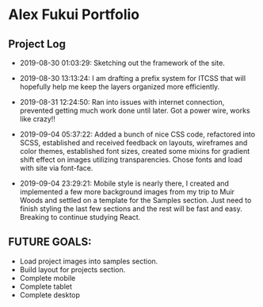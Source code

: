 # Alex Fukui Portfolio

## Project Log

- 2019-08-30 01:03:29: Sketching out the framework of the site.

- 2019-08-30 13:13:24: I am drafting a prefix system for ITCSS that will hopefully help me keep the layers organized more efficiently.

- 2019-08-31 12:24:50: Ran into issues with internet connection, prevented getting much work done until later. Got a power wire, works like crazy!!

- 2019-09-04 05:37:22: Added a bunch of nice CSS code, refactored into SCSS, established and received feedback on layouts, wireframes and color themes, established font sizes, created some mixins for gradient shift effect on images utilizing transparencies. Chose fonts and load with site via font-face.

- 2019-09-04 23:29:21: Mobile style is nearly there, I created and implemented a few more background images from my trip to Muir Woods and settled on a template for the Samples section. Just need to finish styling the last few sections and the rest will be fast and easy. Breaking to continue studying React.

## FUTURE GOALS:

- Load project images into samples section.
- Build layout for projects section.
- Complete mobile
- Complete tablet
- Complete desktop